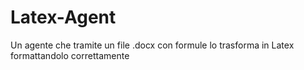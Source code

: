 # Latex-Agent
Un agente che tramite un file .docx con formule lo trasforma in Latex formattandolo correttamente
